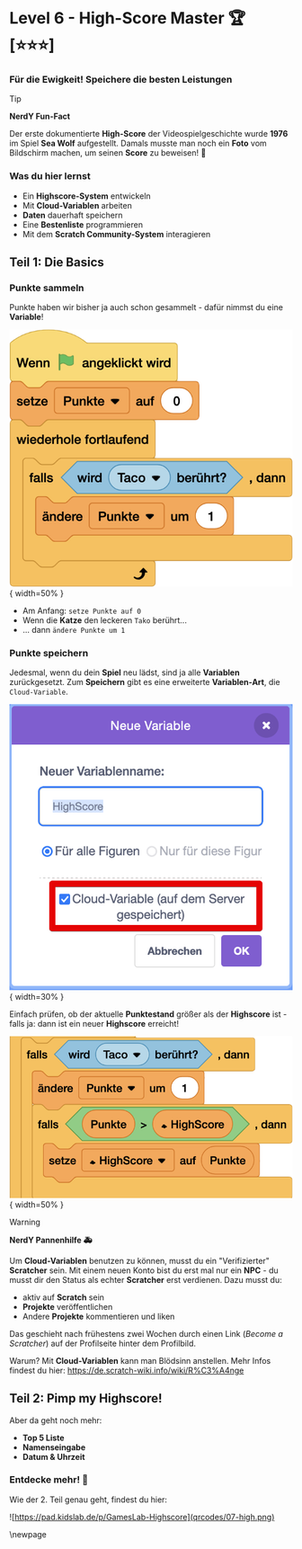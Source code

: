 # Level 6 - High-Score Master 🏆 [⭐⭐⭐]
### Für die Ewigkeit! Speichere die besten Leistungen

> [!TIP]
>
> **NerdY Fun-Fact**
>
> Der erste dokumentierte **High-Score** der Videospielgeschichte wurde **1976** im Spiel **Sea Wolf** aufgestellt. Damals musste man noch ein **Foto** vom Bildschirm machen, um seinen **Score** zu beweisen! 📸

### Was du hier lernst 

- Ein **Highscore-System** entwickeln
- Mit **Cloud-Variablen** arbeiten
- **Daten** dauerhaft speichern
- Eine **Bestenliste** programmieren
- Mit dem **Scratch Community-System** interagieren

## Teil 1: Die Basics

### Punkte sammeln

Punkte haben wir bisher ja auch schon gesammelt - dafür nimmst du eine **Variable**!

![Programm Punkte](screenshots/07-punkte.png){ width=50% }

- Am Anfang: `setze Punkte auf 0`
- Wenn die **Katze** den leckeren `Tako` berührt...
- ... dann `ändere Punkte um 1`

### Punkte speichern

Jedesmal, wenn du dein **Spiel** neu lädst, sind ja alle **Variablen** zurückgesetzt. Zum **Speichern** gibt es eine erweiterte **Variablen-Art**, die `Cloud-Variable`. 

![Cloud Variablen](screenshots/07-cloud-var.png){ width=30% }


Einfach prüfen, ob der aktuelle **Punktestand** größer als der **Highscore** ist - falls ja: dann ist ein neuer **Highscore** erreicht!

![Punkte Highscore](screenshots/07-punkte-high.png){ width=50% }





> [!WARNING]
>
> **NerdY Pannenhilfe 🚑**
>
> Um **Cloud-Variablen** benutzen zu können, musst du ein "Verifizierter" **Scratcher** sein. Mit einem neuen Konto bist du erst mal nur ein **NPC** - du musst dir den Status als echter **Scratcher** erst verdienen. Dazu musst du:
>
> - aktiv auf **Scratch** sein
> - **Projekte** veröffentlichen
> - Andere **Projekte** kommentieren und liken
>
>  Das geschieht nach frühestens zwei Wochen durch einen Link (*Become a Scratcher*) auf der Profilseite hinter dem Profilbild.
>
> Warum? Mit **Cloud-Variablen** kann man Blödsinn anstellen. Mehr Infos findest du hier: https://de.scratch-wiki.info/wiki/R%C3%A4nge

## Teil 2: Pimp my Highscore!

Aber da geht noch mehr:

- **Top 5 Liste**
- **Namenseingabe**
- **Datum & Uhrzeit**

### Entdecke mehr! 📱

Wie der 2. Teil genau geht, findest du hier:

![https://pad.kidslab.de/p/GamesLab-Highscore](qrcodes/07-high.png)




\newpage